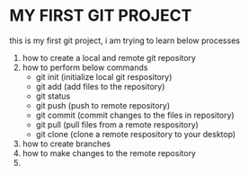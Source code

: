 # MY FIRST GIT PROJECT
this is my first git project, i am trying to learn below processes
1. how to create a local and remote git repository
2. how to perform below commands
	* git init (initialize local git respository)
	* git add (add files to the repository)
	* git status
	* git push (push to remote repository)
	* git commit (commit changes to the files in repository)
	* git pull (pull files from a remote respository)
	* git clone (clone a remote respository to your desktop)
1. how to create branches
2. how to make changes to the remote repository
3.
